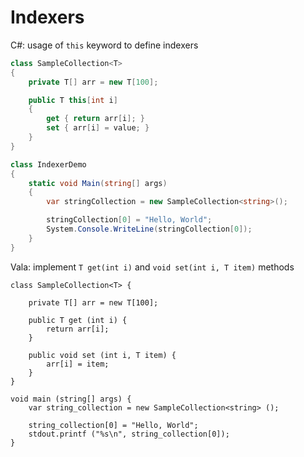 # Indexers

C#: usage of `this` keyword to define indexers

```csharp
class SampleCollection<T>
{
    private T[] arr = new T[100];

    public T this[int i]
    {
        get { return arr[i]; }
        set { arr[i] = value; }
    }
}

class IndexerDemo
{
    static void Main(string[] args)
    {
        var stringCollection = new SampleCollection<string>();

        stringCollection[0] = "Hello, World";
        System.Console.WriteLine(stringCollection[0]);
    }
}
```

Vala: implement `T get(int i)` and `void set(int i, T item)` methods

```vala
class SampleCollection<T> {

    private T[] arr = new T[100];

    public T get (int i) {
        return arr[i];
    }

    public void set (int i, T item) {
        arr[i] = item;
    }
}

void main (string[] args) {
    var string_collection = new SampleCollection<string> ();

    string_collection[0] = "Hello, World";
    stdout.printf ("%s\n", string_collection[0]);
}
```
